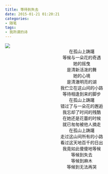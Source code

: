 ```yaml
---
title: 等待到失去
date: 2015-01-21 01:20:21
categories:
- 随笔
tags:
- 我所谓的诗
---
```


<img src="http://middlesummer.qiniudn.com/20150121-wait-alone/wait-alone.jpg" class="img-topic" />
<center>在孤山上踌躇</center>
<center>等候与一朵花的奇遇</center>
<center>她的摇曳</center>
<center>是清新活泼的舞</center>
<center>她的心境</center>
<center>是清澈明亮的湖</center>
<center>我伫立在这山间的小路</center>
<center>等待相逢到来的脚步</center>
<!-- more -->

<center>在孤山上踌躇</center>
<center>错过了与一朵花的邂逅</center>
<center>我忘却了时间的残酷</center>
<center>在她还是花蕾的时候</center>
<center>就已匆匆被他人摘走</center>

<center>在孤山上踌躇</center>
<center>走过这山间所有的小路</center>
<center>看过这天地百千的日出</center>
<center>我竟如此傻傻地等候</center>
<center>等候到失去</center>
<center>等候到麻木</center>
<center>等候到无法再哭</center>
